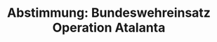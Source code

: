 ---
abstimmung:
  abstimmung: 1
  bundestagssitzung: 106
  legislaturperiode: 18
categories:
- Bundeswehr
- Ausland
data:
- title: Abstimmungsergebnis 20150521_1-data.pdf
  url: /res/abstimmungsliste/20150521_1-data.pdf
- title: Abstimmungsergebnis 20150521_1_xls-data.csv
  url: /res/abstimmungsliste/analyses/20150521_1_xls-data.csv
documents:
- local: /res/abstimmungsdaten/018-106-01/1804769.pdf
  title: Drucksache 18/04769.pdf
  url: http://dip21.bundestag.de/dip21/btd/18/047/1804769.pdf
- local: /res/abstimmungsdaten/018-106-01/1804964.pdf
  title: Drucksache 18/04964.pdf
  url: http://dip21.bundestag.de/dip21/btd/18/049/1804964.pdf
ergebnis:
  cdu/csu:
    enthaltung: 0
    gesamt: 311
    ja: 291
    nein: 0
    nichtabgegeben: 20
    ungueltig: 0
  die.linke:
    enthaltung: 0
    gesamt: 64
    ja: 0
    nein: 57
    nichtabgegeben: 7
    ungueltig: 0
  file: 20150521_1_xls-data.csv
  gruenen:
    enthaltung: 48
    gesamt: 63
    ja: 0
    nein: 7
    nichtabgegeben: 8
    ungueltig: 0
  spd:
    enthaltung: 1
    gesamt: 193
    ja: 170
    nein: 8
    nichtabgegeben: 14
    ungueltig: 0
layout: abstimmung
links:
- title: https://www.bundestag.de/parlament/plenum/abstimmung/abstimmung?id=340
  url: https://www.bundestag.de/parlament/plenum/abstimmung/abstimmung?id=340
- title: http://www.abgeordnetenwatch.de/verlaengerung_bundeswehreinsatz_somalia_operation_atalanta-1105-729.html
  url: http://www.abgeordnetenwatch.de/verlaengerung_bundeswehreinsatz_somalia_operation_atalanta-1105-729.html
preview: "Deutscher Bundestag\n\n106. Sitzung des Deutschen Bundestages\nam Donnerstag,\
  \ 21.Mai 2015\n\nEndg\xFCltiges Ergebnis der Namentlichen Abstimmung Nr. 1\n\nBeschlussempfehlung\
  \ des Ausw\xE4rtigen Ausschusses (3. Ausschuss) zu dem Antrag der\nBundesregierung\n\
  Fortsetzung der Beteiligung bewaffneter deutscher Streitkr\xE4fte an der EU-gef\xFC\
  hrten\nOperation Atalanta zur Bek\xE4mpfung der Piraterie vor der K\xFCste Somalias\
  \ auf Grundlage des\nSeerechts\xFCbereinkommens der Vereinten Nationen (VN) von\
  \ 1982 und der Resolutionen\n1814 (2008) vom 15. Mai 2008, 1816 (2008) vom 2. Juni\
  \ 2008, 1838 (2008) vom 7. Oktober\n2008, 1846 (2008) vom 2. Dezember 2008, 1851\
  \ (2008) vom 16. Dezember 2008, 1897 (2009)\nvom 30. November 2009, 1950 (2010)\
  \ vom 23. November 2010, 2020 (2011) vom 22.\nNovember 2011, 2077 (2012) vom 21.\
  \ November 2012, 2125 (2013) vom 18. November\n2013, 2184 (2014) vom 12. November\
  \ 2014 und nachfolgender Resolutionen des\nSicherheitsrates der VN in Verbindung\
  \ mit der Gemeinsamen Aktion 2008/851/GASP des\nRates der Europ\xE4ischen Union\
  \ (EU) vom 10. November 2008, dem Beschluss\n2009/907/GASP des Rates der EU vom\
  \ 8. Dezember 2009, dem Beschluss 2010/437/GASP\ndes Rates der EU vom 30. Juli 2010,\
  \ dem Beschluss 2010/766/GASP des Rates der EU vom\n7. Dezember 2010, dem Beschluss\
  \ 2012/174/GASP des Rates der EU vom 23. M\xE4rz 2012\nund dem Beschluss 2014/827/GASP\
  \ vom 21. November 2014\nDrs. 18/4769 und 18/4964\n\nAbgegebene Stimmen insgesamt:\n\
  \n582\n\nNicht abgegebene Stimmen:\nJa-Stimmen:\n\n49\n461\n\nNein-Stimmen:\n\n\
  72\n\nEnthaltungen:\n\n49\n\nUng\xFCltige:\n\nBerlin, den 21.05.2015\n\n0\n\nBeginn:\
  \ 19:37\nEnde: 19:39\n"
tags:
- EU
- Atalanta
- Piraterie
- Somalia
- UN
- EU
title: 'Abstimmung: Bundeswehreinsatz Operation Atalanta'
---